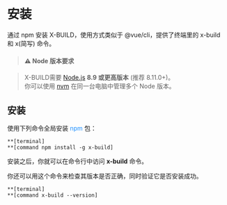 # 安装

通过 npm 安装 X-BUILD，使用方式类似于 @vue/cli，提供了终端里的 x-build 和 x(简写) 命令。

> #### ⚠️ Node 版本要求

> X-BUILD需要 [Node.js](http://nodejs.cn/) **8.9 或更高版本** (推荐 8.11.0+)。<br>你可以使用 [nvm](https://github.com/creationix/nvm) 在同一台电脑中管理多个 Node 版本。

## 安装

使用下列命令全局安装 <font color=DodgerBlue>npm</font> 包：

```
**[terminal]
**[command npm install -g x-build]
```

安装之后，你就可以在命令行中访问 **x-build** 命令。

你还可以用这个命令来检查其版本是否正确，同时验证它是否安装成功。

```
**[terminal]
**[command x-build --version]
```